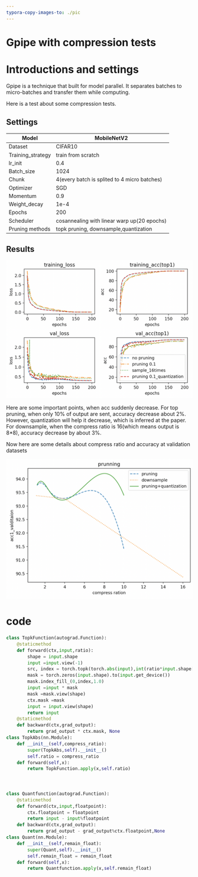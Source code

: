 ```yaml
---
typora-copy-images-to: ./pic
---
```


# Gpipe with compression tests

# Introductions and settings

Gpipe is a technique that built for model parallel. It separates batches to micro-batches and transfer them while computing.

Here is a test about some compression tests.

## Settings

| Model             | MobileNetV2                                  |
| ----------------- | -------------------------------------------- |
| Dataset           | CIFAR10                                      |
| Training_strategy | train from scratch                           |
| lr_init           | 0.4                                          |
| Batch_size        | 1024                                         |
| Chunk             | 4(every batch is splited to 4 micro batches) |
| Optimizer         | SGD                                          |
| Momentum          | 0.9                                          |
| Weight_decay      | 1e-4                                         |
| Epochs            | 200                                          |
| Scheduler         | cosannealing with linear warp up(20 epochs)  |
| Pruning methods   | topk pruning, downsample,quantization        |

## Results

![image-20220206204907151](./pic/image-20220206204907151.png)

Here are some important points, when acc suddenly decrease. For top pruning, when only 10% of output are sent, accuracy decrease about 2%. However, quantization will help it decrease, which is inferred at the paper. For downsample, when the compress ratio is 16(which means output is 8*8), accuracy decrease by about 3%.

Now here are some details about compress ratio and accuracy at validation datasets

![image-20220206213637526](./pic/image-20220206213637526.png)

# code

```python
class TopkFunction(autograd.Function):
    @staticmethod
    def forward(ctx,input,ratio):
        shape = input.shape
        input =input.view(-1)
        src, index = torch.topk(torch.abs(input),int(ratio*input.shape[0]))
        mask = torch.zeros(input.shape).to(input.get_device())
        mask.index_fill_(0,index,1.0)
        input =input * mask
        mask =mask.view(shape)
        ctx.mask =mask
        input = input.view(shape)
        return input
    @staticmethod
    def backward(ctx,grad_output):
        return grad_output * ctx.mask, None
class TopkAbs(nn.Module):
    def __init__(self,compress_ratio):
        super(TopkAbs,self).__init__()
        self.ratio = compress_ratio
    def forward(self,x):
        return TopkFunction.apply(x,self.ratio)



class Quantfunction(autograd.Function):
    @staticmethod
    def forward(ctx,input,floatpoint):
        ctx.floatpoint = floatpoint
        return input - input%floatpoint
    def backward(ctx,grad_output):
        return grad_output - grad_output%ctx.floatpoint,None
class Quant(nn.Module):
    def __init__(self,remain_float):
        super(Quant,self).__init__()  
        self.remain_float = remain_float
    def forward(self,x):
        return Quantfunction.apply(x,self.remain_float)
```

